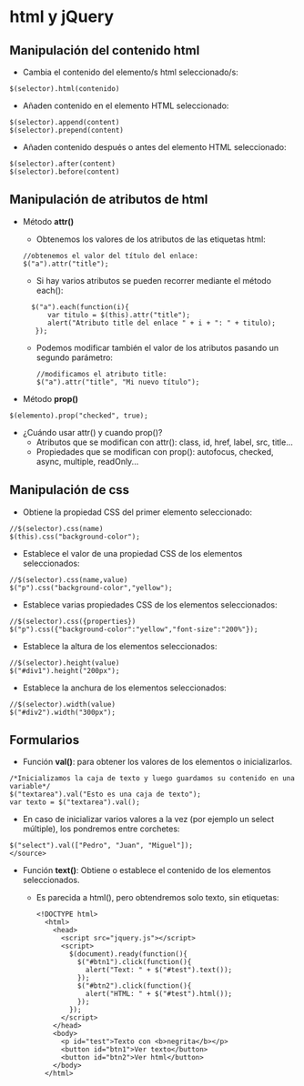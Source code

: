 # html y jQuery


## Manipulación del contenido html
- Cambia el contenido del elemento/s html seleccionado/s:
```
$(selector).html(contenido)
```
- Añaden contenido en el elemento HTML seleccionado:
```
$(selector).append(content)
$(selector).prepend(content)
```
- Añaden contenido después o antes del elemento HTML seleccionado:
```
$(selector).after(content)
$(selector).before(content)
```


## Manipulación de atributos de html

- Método **attr()**
  - Obtenemos los valores de los atributos de las etiquetas html:
  
  ```
  //obtenemos el valor del título del enlace:
  $("a").attr("title");
  ```

  - Si hay varios atributos se pueden recorrer mediante el método each():
  ```
    $("a").each(function(i){
        var titulo = $(this).attr("title");
        alert("Atributo title del enlace " + i + ": " + titulo);
     });
  ```
  - Podemos modificar también el valor de los atributos pasando un segundo parámetro:

    ```
    //modificamos el atributo title:
    $("a").attr("title", "Mi nuevo título");
    ```


- Método **prop()**

```
$(elemento).prop("checked", true);
```
- ¿Cuándo usar attr() y cuando prop()?
  - Atributos que se modifican con attr(): class, id, href, label, src, title...
  - Propiedades que se modifican con prop(): autofocus, checked, async, multiple, readOnly...


## Manipulación de css
- Obtiene la propiedad CSS del primer elemento seleccionado:
```
//$(selector).css(name) 	
$(this).css("background-color"); 
```

- Establece el valor de una propiedad CSS de los elementos seleccionados:
```
//$(selector).css(name,value) 	
$("p").css("background-color","yellow"); 
```
- Establece varias propiedades CSS de los elementos seleccionados:
```
//$(selector).css({properties}) 
$("p").css({"background-color":"yellow","font-size":"200%"}); 
```

- Establece la altura de los elementos seleccionados:
```
//$(selector).height(value) 	
$("#div1").height("200px"); 
```

- Establece la anchura de los elementos seleccionados:
```
//$(selector).width(value) 	
$("#div2").width("300px");
```


## Formularios
- Función **val()**: para obtener los valores de los elementos o inicializarlos.
```
/*Inicializamos la caja de texto y luego guardamos su contenido en una variable*/
$("textarea").val("Esto es una caja de texto");
var texto = $("textarea").val();
```
- En caso de inicializar varios valores a la vez (por ejemplo un select múltiple), los pondremos entre corchetes:
```
$("select").val(["Pedro", "Juan", "Miguel"]);
</source>
```

- Función **text()**: Obtiene o establece el contenido de los elementos seleccionados.
  - Es parecida a html(), pero obtendremos solo texto, sin etiquetas:
  
    ```
    <!DOCTYPE html>
      <html>
        <head>
          <script src="jquery.js"></script>
          <script>
            $(document).ready(function(){
              $("#btn1").click(function(){
                alert("Text: " + $("#test").text());
              });
              $("#btn2").click(function(){
                alert("HTML: " + $("#test").html());
              });
            });
          </script>
        </head>
        <body>
          <p id="test">Texto con <b>negrita</b></p>
          <button id="btn1">Ver texto</button>
          <button id="btn2">Ver html</button>
        </body>
      </html>

    ```